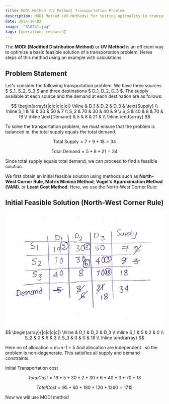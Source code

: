 ```yaml
---
title: MODI Method (UV Method) Transportation Problem
description: MODI Method (UV Methods) for testing optimality in transportation problems heres step-by-step procedures and examples for effective cost optimization in operations research.
date: 2024-10-02
image:  "310241.jpg"
tags: [operations-research]
---
```


 
The **MODI (Modified Distribution Method)** or **UV Method** is an efficient way to optimize a basic feasible solution of a transportation problem. Heres steps of this method using an example with calculations.

## Problem Statement

Let's consider the following transportation problem. We have three sources $ S_1, S_2, S_3 $ and three destinations $ D_1, D_2, D_3 $. The supply available at each source and the demand at each destination are as follows:

$$
\begin{array}{|c|c|c|c|c|}
\hline
 & D_1 & D_2 & D_3 & \text{Supply} \\
\hline
S_1 & 19 & 30 & 50 & 7 \\
S_2 & 70 & 30 & 40 & 9 \\
S_3 & 40 & 8  & 70 & 18 \\
\hline
\text{Demand} & 5 & 8 & 21 & \\
\hline
\end{array}
$$


To solve the transportation problem, we must ensure that the problem is balanced ie. the total supply equals the total demand. 

$$
\text{Total Supply} = 7 + 9 + 18 = 34
$$

$$
\text{Total Demand} = 5 + 8 + 21 = 34
$$

Since total supply equals total demand, we can proceed to find a feasible solution.


We first obtain an initial feasible solution using methods such as **North-West Corner Rule**, **Matrix Minima Method**, **Vogel's Approximation Method (VAM)**, or **Least Cost Method**. Here, we use the North-West Corner Rule:


## Initial Feasible Solution (North-West Corner Rule)


![North-West Corner method handout](410242.jpg)

$$
\begin{array}{|c|c|c|c|}
\hline
 & D_1 & D_2 & D_3 \\
\hline
S_1 & 5 & 2 & 0 \\
S_2 & 0 & 6 & 3 \\
S_3 & 0 & 0 & 18 \\
\hline
\end{array}
$$



Here no of allocation = m+n-1 = 5
And allocation are independent . so the problem is non-degenerate.
This satisfies all supply and demand constraints.

Initial Transportation cost 

$$  Total Cost=19*5 + 30*2 + 30*6 + 40*3 + 70*18  $$

$$  Total Cost=95+60+180+120+1260=1715 $$

Now we will use MODI method 
 